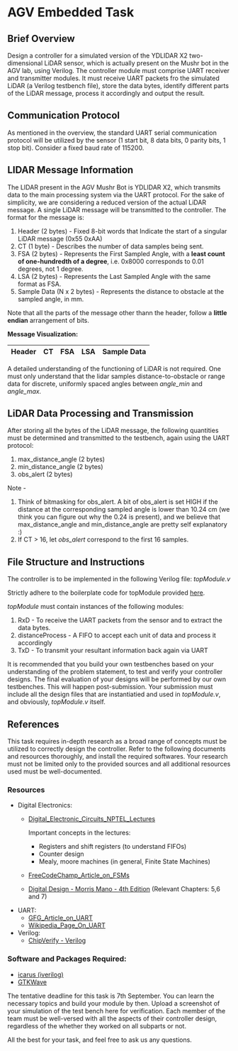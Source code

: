 # AGV Embedded Task

## **Brief Overview**

Design a controller for a simulated version of the YDLIDAR X2 two-dimensional LiDAR sensor, which is actually present on the Mushr bot in the AGV lab, using Verilog. The controller module must comprise UART receiver and transmitter modules. It must receive UART packets fro the simulated LiDAR (a Verilog testbench file), store the data bytes, identify different parts of the LiDAR message, process it accordingly and output the result.

## **Communication Protocol**

As mentioned in the overview, the standard UART serial communication protocol will be utilized by the sensor (1 start bit, 8 data bits, 0 parity bits, 1 stop bit). Consider a fixed baud rate of 115200.

## **LIDAR Message Information**

The LIDAR present in the AGV Mushr Bot is YDLIDAR X2, which transmits data to the main processing system via the UART protocol. For the sake of simplicity, we are considering a reduced version of the actual LiDAR message. A single LiDAR message will be transmitted to the controller. The format for the message is:

1. Header (2 bytes) - Fixed 8-bit words that Indicate the start of a singular LiDAR message (0x55 0xAA)
2. CT (1 byte) - Describes the number of data samples being sent.
3. FSA (2 bytes) - Represents the First Sampled Angle, with a **least count of one-hundredth of a degree**, i.e. 0x8000 corresponds to 0.01 degrees, not 1 degree.
4. LSA (2 bytes) - Represents the Last Sampled Angle with the same format as FSA.
5. Sample Data (N x 2 bytes) - Represents the distance to obstacle at the sampled angle, in mm. 

Note that all the parts of the message other thann the header, follow a **little endian** arrangement of bits.

**Message Visualization:**

| Header | CT | FSA | LSA | Sample Data |
| --- | --- | --- | --- | --- |

A detailed understanding of the functioning of LiDAR is not required. One must only understand that the lidar samples distance-to-obstacle or range data for discrete, uniformly spaced angles between *angle_min* and *angle_max.*

## **LiDAR Data Processing and Transmission**

After storing all the bytes of the LiDAR message, the following quantities must be determined and transmitted to the testbench, again using the UART protocol:

1. max_distance_angle (2 bytes)
2. min_distance_angle (2 bytes)
3. obs_alert (2 bytes)

Note -

1. Think of bitmasking for obs_alert. A bit of obs_alert is set HIGH if the distance at the corresponding sampled angle is lower than 10.24 cm (we think you can figure out why the 0.24 is present), and we believe that max_distance_angle and min_distance_angle are pretty self explanatory :)
2. If CT > 16, let *obs_alert* correspond to the first 16 samples.

## **File Structure and Instructions**

The controller is to be implemented in the following Verilog file: *topModule.v*

Strictly adhere to the boilerplate code for topModule provided [here](https://drive.google.com/file/d/113U90ZFKcZvJ_euyyFYGzhbW_c_KtBh4/view?usp=sharing).

*topModule* must contain instances of the following modules:

1. RxD - To receive the UART packets from the sensor and to extract the data bytes.
2. distanceProcess - A FIFO to accept each unit of data and process it accordingly
3. TxD - To transmit your resultant information back again via UART

It is recommended that you build your own testbenches based on your understanding of the problem statement, to test and verify your controller designs. The final evaluation of your designs will be performed by our own testbenches. This will happen post-submission. Your submission must include all the design files that are instantiatied and used in *topModule.v*, and obviously, *topModule.v* itself.

## **References**

This task requires in-depth research as a broad range of concepts must be utilized to correctly design the controller. Refer to the following documents and resources thoroughly, and install the required softwares. Your research must not be limited only to the provided sources and all additional resources used must be well-documented.

### **Resources**

- Digital Electronics:
    - [Digital_Electronic_Circuits_NPTEL_Lectures](https://youtube.com/playlist?list=PLbRMhDVUMnge4gDT0vBWjCb3Lz0HnYKkX&si=mDetN6DBDyLdAd-G)
        
        Important concepts in the lectures:
        
        - Registers and shift registers (to understand FIFOs)
        - Counter design
        - Mealy, moore machines (in general, Finite State Machines)
    - [FreeCodeChamp_Article_on_FSMs](https://www.freecodecamp.org/news/state-machines-basics-of-computer-science-d42855debc66/)
    - [Digital Design - Morris Mano - 4th Edition](https://www.srecwarangal.ac.in/ece-downloads/Digital%20Electronics.pdf) (Relevant Chapters: 5,6 and 7)
- UART:
    - [GFG_Article_on_UART](https://www.geeksforgeeks.org/computer-networks/universal-asynchronous-receiver-transmitter-uart-protocol/)
    - [Wikipedia_Page_On_UART](https://en.wikipedia.org/wiki/Universal_asynchronous_receiver-transmitter)
- Verilog:
    - [ChipVerify - Verilog](https://www.chipverify.com/tutorials/verilog)

### **Software and Packages Required:**

- [icarus (iverilog)](https://steveicarus.github.io/iverilog/)
- [GTKWave](https://gtkwave.sourceforge.net/)

The tentative deadline for this task is 7th September. You can learn the necessary topics and build your module by then. Upload a screenshot of your simulation of the test bench here for verification. Each member of the team must be well-versed with all the aspects of their controller design, regardless of the whether they worked on all subparts or not.

All the best for your task, and feel free to ask us any questions.
